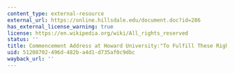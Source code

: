 ```yaml
---
content_type: external-resource
external_url: https://online.hillsdale.edu/document.doc?id=286
has_external_license_warning: true
license: https://en.wikipedia.org/wiki/All_rights_reserved
status: ''
title: Commencement Address at Howard University:"To Fulfill These Rights"
uid: 51208702-496d-482b-a4d1-d735af0c9dbc
wayback_url: ''
---
```

